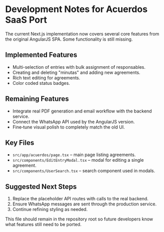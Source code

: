 # Development Notes for Acuerdos SaaS Port

The current Next.js implementation now covers several core features from the original AngularJS SPA. Some functionality is still missing.

## Implemented Features
- Multi-selection of entries with bulk assignment of responsables.
- Creating and deleting "minutas" and adding new agreements.
- Rich text editing for agreements.
- Color coded status badges.

## Remaining Features
- Integrate real PDF generation and email workflow with the backend service.
- Connect the WhatsApp API used by the AngularJS version.
- Fine‑tune visual polish to completely match the old UI.

## Key Files
- `src/app/acuerdos/page.tsx` – main page listing agreements.
- `src/components/EditEntryModal.tsx` – modal for editing a single agreement.
- `src/components/UserSearch.tsx` – search component used in modals.

## Suggested Next Steps
1. Replace the placeholder API routes with calls to the real backend.
2. Ensure WhatsApp messages are sent through the production service.
3. Continue refining styling as needed.

This file should remain in the repository root so future developers know what features still need to be ported.
